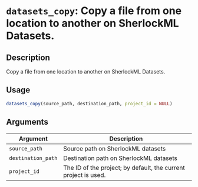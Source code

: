 # `datasets_copy`: Copy a file from one location to another on SherlockML Datasets.

## Description


 Copy a file from one location to another on SherlockML Datasets.


## Usage

```r
datasets_copy(source_path, destination_path, project_id = NULL)
```


## Arguments

Argument      |Description
------------- |----------------
```source_path```     |     Source path on SherlockML datasets
```destination_path```     |     Destination path on SherlockML datasets
```project_id```     |     The ID of the project; by default, the current project is used.

